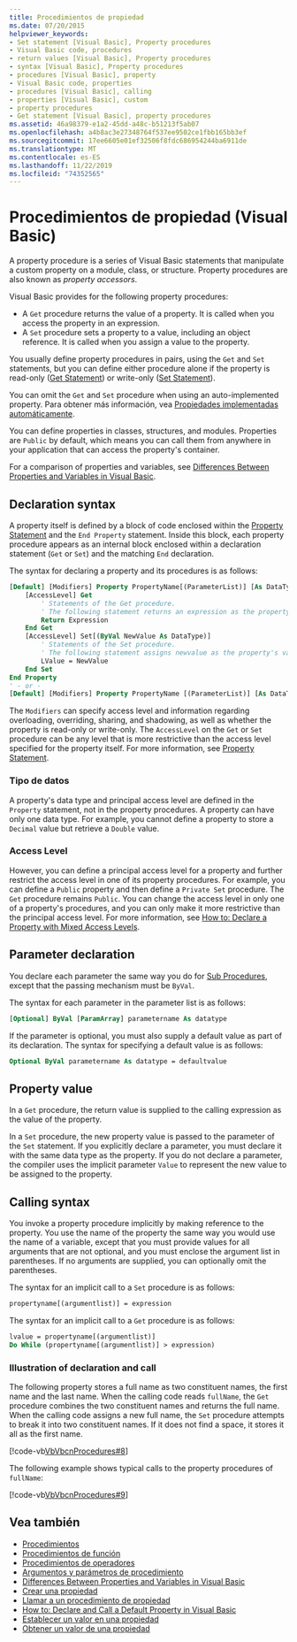 ```yaml
---
title: Procedimientos de propiedad
ms.date: 07/20/2015
helpviewer_keywords:
- Set statement [Visual Basic], Property procedures
- Visual Basic code, procedures
- return values [Visual Basic], Property procedures
- syntax [Visual Basic], Property procedures
- procedures [Visual Basic], property
- Visual Basic code, properties
- procedures [Visual Basic], calling
- properties [Visual Basic], custom
- property procedures
- Get statement [Visual Basic], property procedures
ms.assetid: 46a98379-e1a2-45dd-a48c-b51213f5ab07
ms.openlocfilehash: a4b8ac3e27348764f537ee9502ce1fbb165bb3ef
ms.sourcegitcommit: 17ee6605e01ef32506f8fdc686954244ba6911de
ms.translationtype: MT
ms.contentlocale: es-ES
ms.lasthandoff: 11/22/2019
ms.locfileid: "74352565"
---
```

# <a name="property-procedures-visual-basic"></a>Procedimientos de propiedad (Visual Basic)

A property procedure is a series of Visual Basic statements that manipulate a custom property on a module, class, or structure. Property procedures are also known as *property accessors*.

Visual Basic provides for the following property procedures:

- A `Get` procedure returns the value of a property. It is called when you access the property in an expression.
- A `Set` procedure sets a property to a value, including an object reference. It is called when you assign a value to the property.

You usually define property procedures in pairs, using the `Get` and `Set` statements, but you can define either procedure alone if the property is read-only ([Get Statement](../../../../visual-basic/language-reference/statements/get-statement.md)) or write-only ([Set Statement](../../../../visual-basic/language-reference/statements/set-statement.md)).

You can omit the `Get` and `Set` procedure when using an auto-implemented property. Para obtener más información, vea [Propiedades implementadas automáticamente](./auto-implemented-properties.md).

You can define properties in classes, structures, and modules. Properties are `Public` by default, which means you can call them from anywhere in your application that can access the property's container.

For a comparison of properties and variables, see [Differences Between Properties and Variables in Visual Basic](differences-between-properties-and-variables.md).

## <a name="declaration-syntax"></a>Declaration syntax

A property itself is defined by a block of code enclosed within the [Property Statement](../../../../visual-basic/language-reference/statements/property-statement.md) and the `End Property` statement. Inside this block, each property procedure appears as an internal block enclosed within a declaration statement (`Get` or `Set`) and the matching `End` declaration.

The syntax for declaring a property and its procedures is as follows:

```vb
[Default] [Modifiers] Property PropertyName[(ParameterList)] [As DataType]
    [AccessLevel] Get
        ' Statements of the Get procedure.
        ' The following statement returns an expression as the property's value.
        Return Expression
    End Get
    [AccessLevel] Set[(ByVal NewValue As DataType)]
        ' Statements of the Set procedure.
        ' The following statement assigns newvalue as the property's value.
        LValue = NewValue
    End Set
End Property
' - or -
[Default] [Modifiers] Property PropertyName [(ParameterList)] [As DataType]
```

The `Modifiers` can specify access level and information regarding overloading, overriding, sharing, and shadowing, as well as whether the property is read-only or write-only. The `AccessLevel` on the `Get` or `Set` procedure can be any level that is more restrictive than the access level specified for the property itself. For more information, see [Property Statement](../../../../visual-basic/language-reference/statements/property-statement.md).

### <a name="data-type"></a>Tipo de datos

A property's data type and principal access level are defined in the `Property` statement, not in the property procedures. A property can have only one data type. For example, you cannot define a property to store a `Decimal` value but retrieve a `Double` value.

### <a name="access-level"></a>Access Level

However, you can define a principal access level for a property and further restrict the access level in one of its property procedures. For example, you can define a `Public` property and then define a `Private Set` procedure. The `Get` procedure remains `Public`. You can change the access level in only one of a property's procedures, and you can only make it more restrictive than the principal access level. For more information, see [How to: Declare a Property with Mixed Access Levels](how-to-declare-a-property-with-mixed-access-levels.md).

## <a name="parameter-declaration"></a>Parameter declaration

You declare each parameter the same way you do for [Sub Procedures](sub-procedures.md), except that the passing mechanism must be `ByVal`.

The syntax for each parameter in the parameter list is as follows:

```vb
[Optional] ByVal [ParamArray] parametername As datatype
```

If the parameter is optional, you must also supply a default value as part of its declaration. The syntax for specifying a default value is as follows:

```vb
Optional ByVal parametername As datatype = defaultvalue
```

## <a name="property-value"></a>Property value

In a `Get` procedure, the return value is supplied to the calling expression as the value of the property.

In a `Set` procedure, the new property value is passed to the parameter of the `Set` statement. If you explicitly declare a parameter, you must declare it with the same data type as the property. If you do not declare a parameter, the compiler uses the implicit parameter `Value` to represent the new value to be assigned to the property.

## <a name="calling-syntax"></a>Calling syntax

You invoke a property procedure implicitly by making reference to the property. You use the name of the property the same way you would use the name of a variable, except that you must provide values for all arguments that are not optional, and you must enclose the argument list in parentheses. If no arguments are supplied, you can optionally omit the parentheses.

The syntax for an implicit call to a `Set` procedure is as follows:

```vb
propertyname[(argumentlist)] = expression
```

The syntax for an implicit call to a `Get` procedure is as follows:

```vb
lvalue = propertyname[(argumentlist)]
Do While (propertyname[(argumentlist)] > expression)
```

### <a name="illustration-of-declaration-and-call"></a>Illustration of declaration and call

The following property stores a full name as two constituent names, the first name and the last name. When the calling code reads `fullName`, the `Get` procedure combines the two constituent names and returns the full name. When the calling code assigns a new full name, the `Set` procedure attempts to break it into two constituent names. If it does not find a space, it stores it all as the first name.

[!code-vb[VbVbcnProcedures#8](~/samples/snippets/visualbasic/VS_Snippets_VBCSharp/VbVbcnProcedures/VB/Class1.vb#8)]

The following example shows typical calls to the property procedures of `fullName`:

[!code-vb[VbVbcnProcedures#9](~/samples/snippets/visualbasic/VS_Snippets_VBCSharp/VbVbcnProcedures/VB/Class1.vb#9)]

## <a name="see-also"></a>Vea también

- [Procedimientos](index.md)
- [Procedimientos de función](function-procedures.md)
- [Procedimientos de operadores](operator-procedures.md)
- [Argumentos y parámetros de procedimiento](procedure-parameters-and-arguments.md)
- [Differences Between Properties and Variables in Visual Basic](differences-between-properties-and-variables.md)
- [Crear una propiedad](how-to-create-a-property.md)
- [Llamar a un procedimiento de propiedad](how-to-call-a-property-procedure.md)
- [How to: Declare and Call a Default Property in Visual Basic](how-to-declare-and-call-a-default-property.md)
- [Establecer un valor en una propiedad](how-to-put-a-value-in-a-property.md)
- [Obtener un valor de una propiedad](how-to-get-a-value-from-a-property.md)
